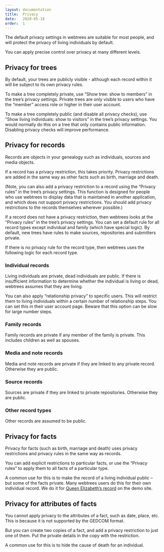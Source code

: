 ```yaml
---
layout: documentation
title:  Privacy
date:   2020-05-18
order:  1
---
```


The default privacy settings in webtrees are suitable for most people,
and will protect the privacy of living individuals by default.

You can apply precise control over privacy at many different levels.

## Privacy for trees

By default, your trees are publicly visible - although each record within
it will be subject to its own privacy rules.

To make a tree completely private, use “Show tree: show to members” in the
tree’s privacy settings.  Private trees are only visible to users who have
the “member” access role or higher in their user account.

To make a tree completely public (and disable all privacy checks), use
”Show living individuals: show to visitors” in the tree’s privacy settings.
You would normally do this on a tree that only contains public information.
Disabling privacy checks will improve performance.

## Privacy for records

Records are objects in your genealogy such as individuals, sources and media objects.

If a record has a privacy restriction, this takes priority.
Privacy restrictions are added in the same way as other facts
such as birth, marriage and death.

(Note, you can also add a privacy restriction to a record using the
“Privacy rules” in the tree’s privacy settings.  This function
is designed for people who use webtrees to display data that is
maintained in another application, and which does not support
privacy restrictions.  You should add privacy restrictions to the
records themselves wherever possible.)

If a record does not have a privacy restriction, then webtrees looks
at the “Privacy rules” in the tree’s privacy settings.
You can set a default rule for all record types except individual
and family (which have special logic).
By default, new trees have rules to make sources, repositories and
submitters private.

If there is no privacy rule for the record type, then webtrees uses
the following logic for each record type.

### Individual records

Living individuals are private, dead individuals are public.
If there is insufficient information to determine whether the
individual is living or dead, webtrees assumes that they are living.

You can also apply “relationship privacy” to specific users.
This will restrict them to living individuals within a certain
number of relationship steps.  You can set this in their user
account page.  Beware that this option can be slow for large
number steps.

### Family records

Family records are private if any member of the family is private.
This includes children as well as spouses.

### Media and note records

Media and note records are private if they are linked to any private record.
Otherwise they are public.

### Source records

Sources are private if they are linked to private repositories.
Otherwise they are public.

### Other record types

Other records are assumed to be public.

## Privacy for facts

Privacy for facts (such as birth, marriage and death) uses privacy
restrictions and privacy rules in the same way as records.

You can add explicit restrictions to particular facts, or use the
“Privacy rules” to apply them to all facts of a particular type.

A common use for this is to make the record of a living individual public –
but some of the facts private.
Many webtrees users do this for their own individual record.
We do it for
[Queen Elizabeth’s record](https://dev.webtrees.net/demo-dev/tree/demo/individual/i1/Queen-Elizabeth-II)
on the demo site.

## Privacy for attributes of facts

You cannot apply privacy to the attributes of a fact, such as date, place, etc.
This is because it is not supported by the GEDCOM format.

But you can create two copies of a fact, and add a privacy restriction to
just one of them.  Put the private details in the copy with the restriction.

A common use for this is to hide the cause of death for an individual.


